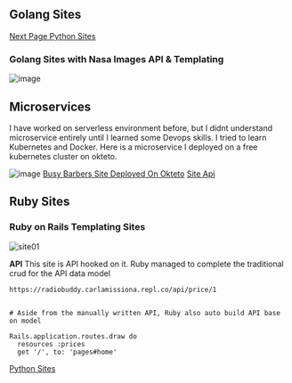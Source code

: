 ## Golang Sites 

[Next Page Python Sites](https://carlamissiona.github.io/home/python) 

### Golang Sites with Nasa Images API & Templating 
![image](https://user-images.githubusercontent.com/1997542/185062705-52ec0e72-3386-4f60-b174-3eb2e214d230.png)




## Microservices
I have worked on serverless environment before, but I didnt understand microservice entirely until I learned some Devops skills. I tried to learn Kubernetes and Docker. Here is a microservice I deployed on a free kubernetes cluster on okteto.


![image](https://user-images.githubusercontent.com/1997542/185323745-f00ef224-2552-4249-ad64-e5984c3fd5d9.png)
[Busy Barbers Site Deployed On Okteto](https://busybarbers-carlamissiona.cloud.okteto.net/)
[Site Api](https://apibusybarbers-carlamissiona.cloud.okteto.net/v1/maps)


## Ruby Sites

### Ruby on Rails Templating Sites
![site01](https://user-images.githubusercontent.com/1997542/185062427-4e83733a-8695-4659-90b7-16a1c71caffd.png)

**API** 
This site is API hooked on it. Ruby managed to complete the traditional crud for the API data model
```
https://radiobuddy.carlamissiona.repl.co/api/price/1


# Aside from the manually written API, Ruby also auto build API base on model

Rails.application.routes.draw do
  resources :prices
  get '/', to: 'pages#home'

```

[Python Sites](https://carlamissiona.github.io/home/python) 

